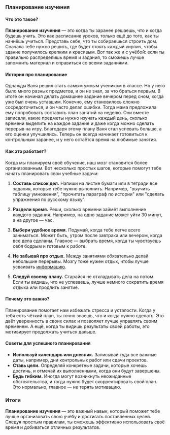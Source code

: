 ### Планирование изучения

#### Что это такое?
**Планирование изучения** — это когда ты заранее решаешь, что и когда будешь учить. Это как расписание уроков, только ещё до того, как ты начнёшь учиться. Представь себе, что ты собираешься строить дом. Сначала тебе нужно решить, где будет стоять каждый кирпич, чтобы здание получилось крепким и красивым. Вот так же и с учёбой: если ты правильно распределишь время и задания, то сможешь лучше запомнить материал и справиться со всеми заданиями.

#### История про планирование
Однажды Ваня решил стать самым умным учеником в классе. Но у него было много разных предметов, и он не знал, за что браться первым. В итоге он начинал делать домашнее задание вечером перед сном, когда уже был очень уставшим. Конечно, ему становилось сложно сосредоточиться, и он часто делал ошибки. Тогда мама предложила ему попробовать составить план занятий на неделю. Они вместе записали, какие предметы нужно изучать каждый день, сколько времени выделить на каждое задание и даже когда можно сделать перерыв на игру. Благодаря этому плану Ваня стал успевать больше, а его оценки улучшились. Теперь он всегда начинает готовиться к контрольным заранее, и у него остаётся время на любимые занятия.

#### Как это работает?
Когда мы планируем своё обучение, наш мозг становится более организованным. Вот несколько простых шагов, которые помогут тебе начать планировать свои учебные задачи:

1. **Составь список дел.** Напиши на листке бумаги или в тетради все задания, которые тебе нужно выполнить. Например, "выучить таблицу умножения", "прочитать параграф по истории" или "сделать упражнения по русскому языку".
   
2. **Раздели время.** Реши, сколько времени займёт выполнение каждого задания. Например, на одно задание может уйти 30 минут, а на другое — час.

3. **Выбери удобное время.** Подумай, когда тебе легче всего заниматься. Может быть, утром после завтрака или вечером, когда все дела сделаны. Главное — выбрать время, когда ты чувствуешь себя бодрым и готовым к работе.

4. **Не забывай про отдых.** Между занятиями обязательно делай небольшие перерывы. Мозгу тоже нужен отдых, чтобы лучше усваивать [информацию](KIDBOOK/learning/knowledge_structure/Информация.md).

5. **Следуй своему плану.** Старайся не откладывать дела на потом. Если ты видишь, что не успеваешь, лучше немного сократить время отдыха или продлить занятие.

#### Почему это важно?
Планирование помогает нам избежать стресса и усталости. Когда у тебя есть чёткий план, ты точно знаешь, что и когда нужно сделать. Это даёт уверенность в своих силах и позволяет лучше управлять своим временем. А ещё, когда ты видишь результаты своей работы, это мотивирует продолжать учиться дальше.

#### Советы для успешного планирования
- **Используй календарь или дневник.** Записывай туда все важные даты, например, дни контрольных работ или сдачи проектов.
- **Ставь цели.** Определяй конкретные задачи, которые хочешь достичь, и отмечай их выполненными, когда они будут завершены.
- **Будь гибким.** Иногда могут возникнуть неожиданные обстоятельства, и тогда нужно будет скорректировать свой план. Это нормально, главное — не терять мотивацию.

### Итоги
**Планирование изучения** — это важный навык, который поможет тебе лучше организовать свою учёбу и достигать поставленных целей. Следуя простым правилам, ты сможешь эффективно использовать своё время и добиваться отличных результатов.